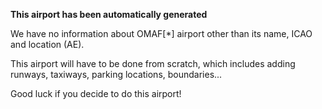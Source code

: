 **This airport has been automatically generated**

We have no information about OMAF[*] airport other than its name, ICAO and location (AE).

This airport will have to be done from scratch, which includes adding runways, taxiways, parking locations, boundaries...

Good luck if you decide to do this airport!